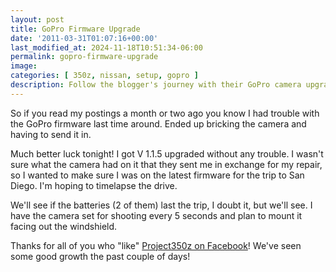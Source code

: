 ```yaml
---
layout: post
title: GoPro Firmware Upgrade
date: '2011-03-31T01:07:16+00:00'
last_modified_at: 2024-11-18T10:51:34-06:00
permalink: gopro-firmware-upgrade
image:
categories: [ 350z, nissan, setup, gopro ]
description: Follow the blogger's journey with their GoPro camera upgrade, check the latest V 1.1.5 firmware, and anticipate a time-lapse drive to San Diego.
---
```


So if you read my postings a month or two ago you know I had trouble with the GoPro firmware last time around. Ended up bricking the camera and having to send it in.

Much better luck tonight! I got V 1.1.5 upgraded without any trouble. I wasn't sure what the camera had on it that they sent me in exchange for my repair, so I wanted to make sure I was on the latest firmware for the trip to San Diego. I'm hoping to timelapse the drive.

We'll see if the batteries (2 of them) last the trip, I doubt it, but we'll see. I have the camera set for shooting every 5 seconds and plan to mount it facing out the windshield.

Thanks for all of you who "like" [Project350z on Facebook](https://facebook.com/project350z)! We've seen some good growth the past couple of days!







